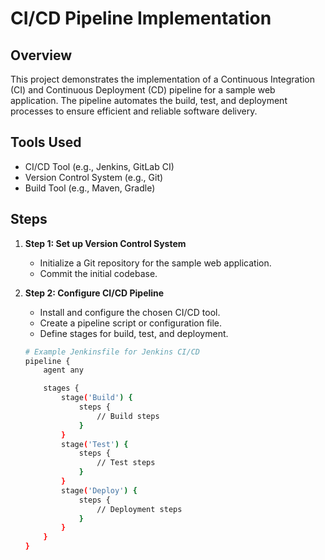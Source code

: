 # CI/CD Pipeline Implementation

## Overview
This project demonstrates the implementation of a Continuous Integration (CI) and Continuous Deployment (CD) pipeline for a sample web application. The pipeline automates the build, test, and deployment processes to ensure efficient and reliable software delivery.

## Tools Used
- CI/CD Tool (e.g., Jenkins, GitLab CI)
- Version Control System (e.g., Git)
- Build Tool (e.g., Maven, Gradle)

## Steps
1. **Step 1: Set up Version Control System**
   - Initialize a Git repository for the sample web application.
   - Commit the initial codebase.

2. **Step 2: Configure CI/CD Pipeline**
   - Install and configure the chosen CI/CD tool.
   - Create a pipeline script or configuration file.
   - Define stages for build, test, and deployment.

   ```bash
   # Example Jenkinsfile for Jenkins CI/CD
   pipeline {
       agent any

       stages {
           stage('Build') {
               steps {
                   // Build steps
               }
           }
           stage('Test') {
               steps {
                   // Test steps
               }
           }
           stage('Deploy') {
               steps {
                   // Deployment steps
               }
           }
       }
   }
